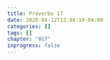 ```yaml
---
title: Proverbs 17
date: 2020-04-12T12:44:19-04:00
categories: []
tags: []
chapter: "017"
inprogress: false
---
```



